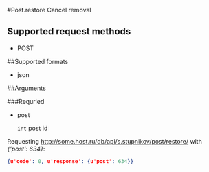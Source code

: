 #Post.restore
Cancel removal

## Supported request methods 
* POST

##Supported formats
* json

##Arguments


###Requried
* post

   ```int``` post id


Requesting http://some.host.ru/db/api/s.stupnikov/post/restore/ with _{'post': 634}_:
```json
{u'code': 0, u'response': {u'post': 634}}
```
